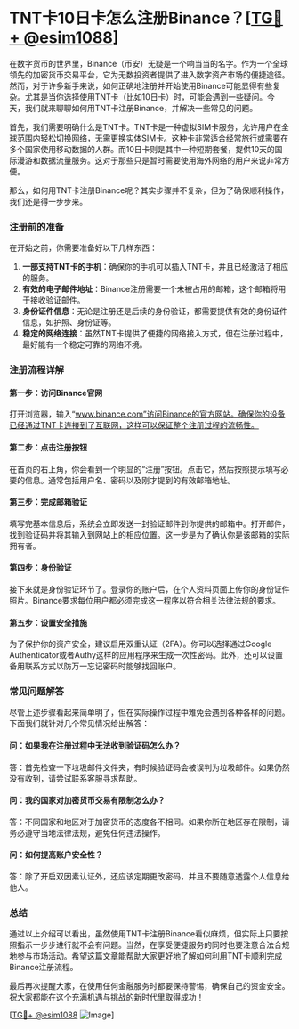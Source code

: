 # TNT卡10日卡怎么注册Binance？[[TG💪+ @esim1088](https://t.me/s/esim1088)]

在数字货币的世界里，Binance（币安）无疑是一个响当当的名字。作为一个全球领先的加密货币交易平台，它为无数投资者提供了进入数字资产市场的便捷途径。然而，对于许多新手来说，如何正确地注册并开始使用Binance可能显得有些复杂。尤其是当你选择使用TNT卡（比如10日卡）时，可能会遇到一些疑问。今天，我们就来聊聊如何用TNT卡注册Binance，并解决一些常见的问题。

首先，我们需要明确什么是TNT卡。TNT卡是一种虚拟SIM卡服务，允许用户在全球范围内轻松切换网络，无需更换实体SIM卡。这种卡非常适合经常旅行或需要在多个国家使用移动数据的人群。而10日卡则是其中一种短期套餐，提供10天的国际漫游和数据流量服务。这对于那些只是暂时需要使用海外网络的用户来说非常方便。

那么，如何用TNT卡注册Binance呢？其实步骤并不复杂，但为了确保顺利操作，我们还是得一步步来。

### 注册前的准备

在开始之前，你需要准备好以下几样东西：

1. **一部支持TNT卡的手机**：确保你的手机可以插入TNT卡，并且已经激活了相应的服务。
2. **有效的电子邮件地址**：Binance注册需要一个未被占用的邮箱，这个邮箱将用于接收验证邮件。
3. **身份证件信息**：无论是注册还是后续的身份验证，都需要提供有效的身份证件信息，如护照、身份证等。
4. **稳定的网络连接**：虽然TNT卡提供了便捷的网络接入方式，但在注册过程中，最好能有一个稳定可靠的网络环境。

### 注册流程详解

#### 第一步：访问Binance官网

打开浏览器，输入“www.binance.com”访问Binance的官方网站。确保你的设备已经通过TNT卡连接到了互联网，这样可以保证整个注册过程的流畅性。

#### 第二步：点击注册按钮

在首页的右上角，你会看到一个明显的“注册”按钮。点击它，然后按照提示填写必要的信息。通常包括用户名、密码以及刚才提到的有效邮箱地址。

#### 第三步：完成邮箱验证

填写完基本信息后，系统会立即发送一封验证邮件到你提供的邮箱中。打开邮件，找到验证码并将其输入到网站上的相应位置。这一步是为了确认你是该邮箱的实际拥有者。

#### 第四步：身份验证

接下来就是身份验证环节了。登录你的账户后，在个人资料页面上传你的身份证件照片。Binance要求每位用户都必须完成这一程序以符合相关法律法规的要求。

#### 第五步：设置安全措施

为了保护你的资产安全，建议启用双重认证（2FA）。你可以选择通过Google Authenticator或者Authy这样的应用程序来生成一次性密码。此外，还可以设置备用联系方式以防万一忘记密码时能够找回账户。

### 常见问题解答

尽管上述步骤看起来简单明了，但在实际操作过程中难免会遇到各种各样的问题。下面我们就针对几个常见情况给出解答：

#### 问：如果我在注册过程中无法收到验证码怎么办？

答：首先检查一下垃圾邮件文件夹，有时候验证码会被误判为垃圾邮件。如果仍然没有收到，请尝试联系客服寻求帮助。

#### 问：我的国家对加密货币交易有限制怎么办？

答：不同国家和地区对于加密货币的态度各不相同。如果你所在地区存在限制，请务必遵守当地法律法规，避免任何违法操作。

#### 问：如何提高账户安全性？

答：除了开启双因素认证外，还应该定期更改密码，并且不要随意透露个人信息给他人。

### 总结

通过以上介绍可以看出，虽然使用TNT卡注册Binance看似麻烦，但实际上只要按照指示一步步进行就不会有问题。当然，在享受便捷服务的同时也要注意合法合规地参与市场活动。希望这篇文章能帮助大家更好地了解如何利用TNT卡顺利完成Binance注册流程。

最后再次提醒大家，在使用任何金融服务时都要保持警惕，确保自己的资金安全。祝大家都能在这个充满机遇与挑战的新时代里取得成功！

[[TG💪+ @esim1088](https://t.me/s/esim1088) ![Image](https://i.postimg.cc/4NQfJmqS/Snipaste-2025-05-13-00-14-12.png)]